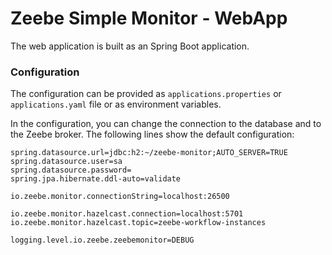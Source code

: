 Zeebe Simple Monitor - WebApp
=========================

The web application is built as an Spring Boot application.

### Configuration

The configuration can be provided as `applications.properties` or `applications.yaml` file or as environment variables.

In the configuration, you can change the connection to the database and to the Zeebe broker. The following lines show the default configuration:

```
spring.datasource.url=jdbc:h2:~/zeebe-monitor;AUTO_SERVER=TRUE
spring.datasource.user=sa
spring.datasource.password=
spring.jpa.hibernate.ddl-auto=validate

io.zeebe.monitor.connectionString=localhost:26500

io.zeebe.monitor.hazelcast.connection=localhost:5701
io.zeebe.monitor.hazelcast.topic=zeebe-workflow-instances

logging.level.io.zeebe.zeebemonitor=DEBUG
```